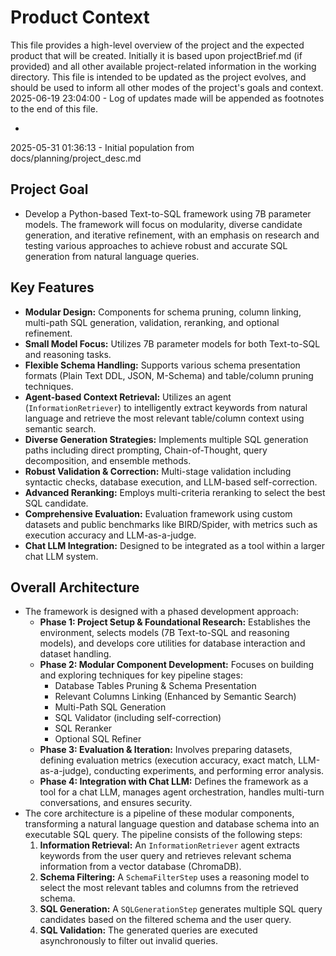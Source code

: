 # Product Context

This file provides a high-level overview of the project and the expected product that will be created. Initially it is based upon projectBrief.md (if provided) and all other available project-related information in the working directory. This file is intended to be updated as the project evolves, and should be used to inform all other modes of the project's goals and context.
2025-06-19 23:04:00 - Log of updates made will be appended as footnotes to the end of this file.

*
2025-05-31 01:36:13 - Initial population from docs/planning/project_desc.md

## Project Goal

* Develop a Python-based Text-to-SQL framework using 7B parameter models. The framework will focus on modularity, diverse candidate generation, and iterative refinement, with an emphasis on research and testing various approaches to achieve robust and accurate SQL generation from natural language queries.

## Key Features

*   **Modular Design:** Components for schema pruning, column linking, multi-path SQL generation, validation, reranking, and optional refinement.
*   **Small Model Focus:** Utilizes 7B parameter models for both Text-to-SQL and reasoning tasks.
*   **Flexible Schema Handling:** Supports various schema presentation formats (Plain Text DDL, JSON, M-Schema) and table/column pruning techniques.
*   **Agent-based Context Retrieval:** Utilizes an agent (`InformationRetriever`) to intelligently extract keywords from natural language and retrieve the most relevant table/column context using semantic search.
*   **Diverse Generation Strategies:** Implements multiple SQL generation paths including direct prompting, Chain-of-Thought, query decomposition, and ensemble methods.
*   **Robust Validation & Correction:** Multi-stage validation including syntactic checks, database execution, and LLM-based self-correction.
*   **Advanced Reranking:** Employs multi-criteria reranking to select the best SQL candidate.
*   **Comprehensive Evaluation:** Evaluation framework using custom datasets and public benchmarks like BIRD/Spider, with metrics such as execution accuracy and LLM-as-a-judge.
*   **Chat LLM Integration:** Designed to be integrated as a tool within a larger chat LLM system.

## Overall Architecture

*   The framework is designed with a phased development approach:
    *   **Phase 1: Project Setup & Foundational Research:** Establishes the environment, selects models (7B Text-to-SQL and reasoning models), and develops core utilities for database interaction and dataset handling.
    *   **Phase 2: Modular Component Development:** Focuses on building and exploring techniques for key pipeline stages:
        *   Database Tables Pruning & Schema Presentation
        *   Relevant Columns Linking (Enhanced by Semantic Search)
        *   Multi-Path SQL Generation
        *   SQL Validator (including self-correction)
        *   SQL Reranker
        *   Optional SQL Refiner
    *   **Phase 3: Evaluation & Iteration:** Involves preparing datasets, defining evaluation metrics (execution accuracy, exact match, LLM-as-a-judge), conducting experiments, and performing error analysis.
    *   **Phase 4: Integration with Chat LLM:** Defines the framework as a tool for a chat LLM, manages agent orchestration, handles multi-turn conversations, and ensures security.
*   The core architecture is a pipeline of these modular components, transforming a natural language question and database schema into an executable SQL query. The pipeline consists of the following steps:
    1.  **Information Retrieval:** An `InformationRetriever` agent extracts keywords from the user query and retrieves relevant schema information from a vector database (ChromaDB).
    2.  **Schema Filtering:** A `SchemaFilterStep` uses a reasoning model to select the most relevant tables and columns from the retrieved schema.
    3.  **SQL Generation:** A `SQLGenerationStep` generates multiple SQL query candidates based on the filtered schema and the user query.
    4.  **SQL Validation:** The generated queries are executed asynchronously to filter out invalid queries.